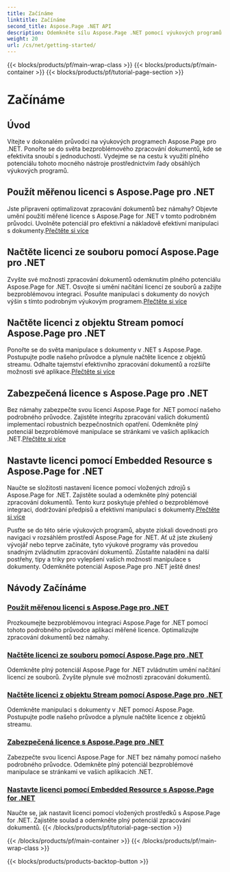 ```yaml
---
title: Začínáme
linktitle: Začínáme
second_title: Aspose.Page .NET API
description: Odemkněte sílu Aspose.Page .NET pomocí výukových programů krok za krokem. Použít měřené licence, načíst ze souborů nebo streamů, zabezpečit licence a další.
weight: 20
url: /cs/net/getting-started/
---
```


{{< blocks/products/pf/main-wrap-class >}}
{{< blocks/products/pf/main-container >}}
{{< blocks/products/pf/tutorial-page-section >}}

# Začínáme

## Úvod

Vítejte v dokonalém průvodci na výukových programech Aspose.Page pro .NET. Ponořte se do světa bezproblémového zpracování dokumentů, kde se efektivita snoubí s jednoduchostí. Vydejme se na cestu k využití plného potenciálu tohoto mocného nástroje prostřednictvím řady obsáhlých výukových programů.

## Použít měřenou licenci s Aspose.Page pro .NET
 Jste připraveni optimalizovat zpracování dokumentů bez námahy? Objevte umění použití měřené licence s Aspose.Page for .NET v tomto podrobném průvodci. Uvolněte potenciál pro efektivní a nákladově efektivní manipulaci s dokumenty.[Přečtěte si více](./apply-metered-license/)

## Načtěte licenci ze souboru pomocí Aspose.Page pro .NET
Zvyšte své možnosti zpracování dokumentů odemknutím plného potenciálu Aspose.Page for .NET. Osvojte si umění načítání licencí ze souborů a zažijte bezproblémovou integraci. Posuňte manipulaci s dokumenty do nových výšin s tímto podrobným výukovým programem.[Přečtěte si více](./load-license-from-file/)

## Načtěte licenci z objektu Stream pomocí Aspose.Page pro .NET
 Ponořte se do světa manipulace s dokumenty v .NET s Aspose.Page. Postupujte podle našeho průvodce a plynule načtěte licence z objektů streamu. Odhalte tajemství efektivního zpracování dokumentů a rozšiřte možnosti své aplikace.[Přečtěte si více](./load-license-from-stream-object/)

## Zabezpečená licence s Aspose.Page pro .NET
 Bez námahy zabezpečte svou licenci Aspose.Page for .NET pomocí našeho podrobného průvodce. Zajistěte integritu zpracování vašich dokumentů implementací robustních bezpečnostních opatření. Odemkněte plný potenciál bezproblémové manipulace se stránkami ve vašich aplikacích .NET.[Přečtěte si více](./secure-license/)

## Nastavte licenci pomocí Embedded Resource s Aspose.Page for .NET
Naučte se složitosti nastavení licence pomocí vložených zdrojů s Aspose.Page for .NET. Zajistěte soulad a odemkněte plný potenciál zpracování dokumentů. Tento kurz poskytuje přehled o bezproblémové integraci, dodržování předpisů a efektivní manipulaci s dokumenty.[Přečtěte si více](./set-license-using-embedded-resource/)

Pusťte se do této série výukových programů, abyste získali dovednosti pro navigaci v rozsáhlém prostředí Aspose.Page for .NET. Ať už jste zkušený vývojář nebo teprve začínáte, tyto výukové programy vás provedou snadným zvládnutím zpracování dokumentů. Zůstaňte naladěni na další postřehy, tipy a triky pro vylepšení vašich možností manipulace s dokumenty. Odemkněte potenciál Aspose.Page pro .NET ještě dnes!
## Návody Začínáme
### [Použít měřenou licenci s Aspose.Page pro .NET](./apply-metered-license/)
Prozkoumejte bezproblémovou integraci Aspose.Page for .NET pomocí tohoto podrobného průvodce aplikací měřené licence. Optimalizujte zpracování dokumentů bez námahy.
### [Načtěte licenci ze souboru pomocí Aspose.Page pro .NET](./load-license-from-file/)
Odemkněte plný potenciál Aspose.Page for .NET zvládnutím umění načítání licencí ze souborů. Zvyšte plynule své možnosti zpracování dokumentů.
### [Načtěte licenci z objektu Stream pomocí Aspose.Page pro .NET](./load-license-from-stream-object/)
Odemkněte manipulaci s dokumenty v .NET pomocí Aspose.Page. Postupujte podle našeho průvodce a plynule načtěte licence z objektů streamu.
### [Zabezpečená licence s Aspose.Page pro .NET](./secure-license/)
Zabezpečte svou licenci Aspose.Page for .NET bez námahy pomocí našeho podrobného průvodce. Odemkněte plný potenciál bezproblémové manipulace se stránkami ve vašich aplikacích .NET.
### [Nastavte licenci pomocí Embedded Resource s Aspose.Page for .NET](./set-license-using-embedded-resource/)
Naučte se, jak nastavit licenci pomocí vložených prostředků s Aspose.Page for .NET. Zajistěte soulad a odemkněte plný potenciál zpracování dokumentů.
{{< /blocks/products/pf/tutorial-page-section >}}

{{< /blocks/products/pf/main-container >}}
{{< /blocks/products/pf/main-wrap-class >}}

{{< blocks/products/products-backtop-button >}}
